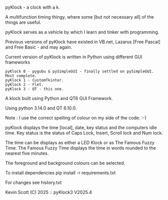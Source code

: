 pyKlock - a clock with a k.

A multifunction timing thingy, where some [but not necessary all] of the things are useful.

pyKlock serves as a vehicle by which I learn and tinker with programming.

Previous versions of pyKlock have existed in VB.net, Lazarus [Free Pascal] and Free Basic - and may again.

Current version of pyKlock is written in Python using different GUI frameworks

    pyKlock 0 - pygubu & pySimpleGUI - finally settled on pySimpleGUI.  Most complete.
    pyKlock 1 - CustomTkinter.
    pyKlock 2 - Flet.
    pyKlock 3 - QT - this one.

    
A klock built using Python and QT6 GUI Framework.

Using python 3.14.0 and QT 6.10.0.

Note : I use the correct spelling of colour on my side of the code.  :-)

pyKlock displays the time [local], date, key status and the computers idle time.
Key status is the status of Caps Lock, Insert, Scroll lock and Num lock.

The time can be displays as either a LED Klock or as The Famous Fuzzy Time.
The Famous Fuzzy Time displays the time in words rounded to the nearest five minutes.

The foreground and background colours can be selected.


To install dependencies pip install -r requirements.txt

For changes see history.txt


Kevin Scott (C) 2025 :: pyKlock3 V2025.4
